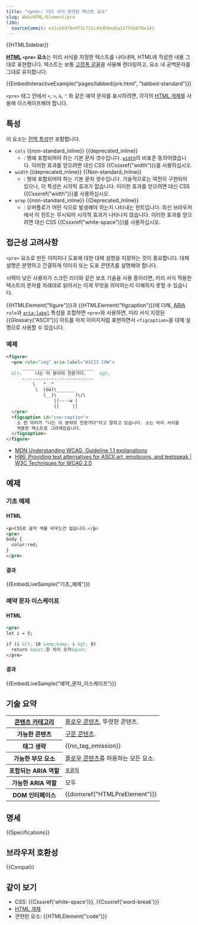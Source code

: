 ```yaml
---
title: "<pre>: 미리 서식 정의된 텍스트 요소"
slug: Web/HTML/Element/pre
l10n:
  sourceCommit: e31cb5978e9f3c731c49db9ed0a15795b870e141
---
```


{{HTMLSidebar}}

**[HTML](/ko/docs/Web/HTML) `<pre>` 요소**는 미리 서식을 지정한 텍스트를 나타내며, HTML에 작성한 내용 그대로 표현합니다. 텍스트는 보통 [고정폭 글꼴](https://ko.wikipedia.org/wiki/고정폭_글꼴)을 사용해 렌더링하고, 요소 내 공백문자를 그대로 유지합니다.

{{EmbedInteractiveExample("pages/tabbed/pre.html", "tabbed-standard")}}

`<pre>` 태그 안에서 `<`, `>`, `&`, `"` 와 같은 예약 문자를 표시하려면, 각각의 [HTML 개체](/ko/docs/Glossary/Entity)를 사용해 이스케이프해야 합니다.

## 특성

이 요소는 [전역 특성](/ko/docs/Web/HTML/Global_attributes)만 포함합니다.

- `cols` {{non-standard_inline}} {{deprecated_inline}}
  - : 행에 포함되어야 하는 기본 문자 갯수입니다. [`width`](#width)의 비표준 동의어였습니다. 이러한 효과를 얻으려면 대신 CSS {{Cssxref("width")}}를 사용하십시오.
- `width` {{deprecated_inline}} {{Non-standard_Inline}}
  - : 행에 포함되어야 하는 기본 문자 갯수입니다. 기술적으로는 여전히 구현되어 있으나, 이 특성은 시각적 효과가 없습니다. 이러한 효과를 얻으려면 대신 CSS {{Cssxref("width")}}를 사용하십시오.
- `wrap` {{non-standard_inline}} {{Deprecated_Inline}}
  - : 오버플로가 어떤 식으로 발생해야 하는지 나타내는 힌트입니다. 최신 브라우저에서 이 힌트는 무시되어 시각적 효과가 나타나지 않습니다. 이러한 효과를 얻으려면 대신 CSS {{Cssxref("white-space")}}를 사용하십시오.

## 접근성 고려사항

`<pre>` 요소로 만든 이미지나 도표에 대한 대체 설명을 지정하는 것이 중요합니다. 대체 설명은 분명하고 간결하게 이미지 또는 도표 콘텐츠를 설명해야 합니다.

시력이 낮은 사용자가 스크린 리더와 같은 보조 기술을 사용 중이라면, 미리 서식 적용한 텍스트의 문자를 차례대로 읽어서는 이게 무엇을 의미하는지 이해하지 못할 수 있습니다.

{{HTMLElement("figure")}}과 {{HTMLElement("figcaption")}}에 더해, [ARIA](/ko/docs/Web/Accessibility/ARIA) `role`과 [`aria-label`](/ko/docs/Web/Accessibility/ARIA/Attributes/aria-label) 특성을 조합하면 `<pre>`와 사용하면, 미리 서식 지정된 {{Glossary("ASCII")}} 아트를 마치 이미지처럼 표현하면서 `<figcaption>`을 대체 설명으로 사용할 수 있습니다.

### 예제

```html
<figure>
  <pre role="img" aria-label="ASCII COW">
      ___________________________
  &lt;     나는 이 분야의 전문가다.     &gt;
      ---------------------------
          \   ^__^
           \  (oo)\_______
              (__)\       )\/\
                  ||----w |
                  ||     ||
  </pre>
  <figcaption id="cow-caption">
    소 한 마리가 "나는 이 분야의 전문가다"라고 말하고 있습니다. 소는 미리 서식을
    적용한 텍스트로 그려져있습니다.
  </figcaption>
</figure>
```

- [MDN Understanding WCAG, Guideline 1.1 explanations](/ko/docs/Web/Accessibility/Understanding_WCAG/Perceivable#Guideline_1.1_—_Providing_text_alternatives_for_non-text_content)
- [H86: Providing text alternatives for ASCII art, emoticons, and leetspeak | W3C Techniques for WCAG 2.0](https://www.w3.org/TR/WCAG20-TECHS/H86.html)

## 예제

### 기초 예제

#### HTML

```html
<p>CSS로 글자 색을 바꾸는건 쉽습니다.</p>
<pre>
body {
  color:red;
}
</pre>
```

#### 결과

{{EmbedLiveSample("기초_예제")}}

### 예약 문자 이스케이프

#### HTML

```html
<pre>
let i = 5;

if (i &lt; 10 &amp;&amp; i &gt; 0)
  return &quot;한 자리 숫자&quot;
</pre>
```

#### 결과

{{EmbedLiveSample("예약_문자_이스케이프")}}

## 기술 요약

<table class="properties">
  <tbody>
    <tr>
      <th scope="row">
        <a href="/ko/docs/Web/Guide/HTML/컨텐트_카테고리">콘텐츠 카테고리</a>
      </th>
      <td>
        <a href="/ko/docs/Web/Guide/HTML/컨텐트_카테고리#구문_콘텐츠"
          >플로우 콘텐츠</a
        >, 뚜렷한 콘텐츠.
      </td>
    </tr>
    <tr>
      <th scope="row">가능한 콘텐츠</th>
      <td>
        <a href="/ko/docs/Web/Guide/HTML/컨텐트_카테고리#구문_콘텐츠"
          >구문 콘텐츠</a
        >.
      </td>
    </tr>
    <tr>
      <th scope="row">태그 생략</th>
      <td>{{no_tag_omission}}</td>
    </tr>
    <tr>
      <th scope="row">가능한 부모 요소</th>
      <td>
        <a href="/ko/docs/Web/Guide/HTML/컨텐트_카테고리#구문_콘텐츠"
          >플로우 콘텐츠</a
        >를 허용하는 모든 요소.
      </td>
    </tr>
    <tr>
      <th scope="row">포함되는 ARIA 역할</th>
      <td>
        <code
          ><a href="/ko/docs/Web/Accessibility/ARIA/Roles/generic_role"
            >포괄적</a
          ></code
        >
      </td>
    </tr>
    <tr>
      <th scope="row">가능한 ARIA 역할</th>
      <td>모두</td>
    </tr>
    <tr>
      <th scope="row">DOM 인터페이스</th>
      <td>{{domxref("HTMLPreElement")}}</td>
    </tr>
  </tbody>
</table>

## 명세

{{Specifications}}

## 브라우저 호환성

{{Compat}}

## 같이 보기

- CSS: {{Cssxref('white-space')}}, {{Cssxref('word-break')}}
- [HTML 개체](/ko/docs/Glossary/Entity)
- 관련된 요소: {{HTMLElement("code")}}
